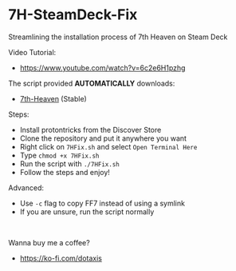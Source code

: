 # 7H-SteamDeck-Fix
Streamlining the installation process of 7th Heaven on Steam Deck

Video Tutorial:
* https://www.youtube.com/watch?v=6c2e6H1pzhg

The script provided **AUTOMATICALLY** downloads:
* [7th-Heaven](https://github.com/tsunamods-codes/7th-Heaven/releases/) (Stable)

Steps:
* Install protontricks from the Discover Store
* Clone the repository and put it anywhere you want
* Right click on `7HFix.sh` and select `Open Terminal Here`
* Type `chmod +x 7HFix.sh`
* Run the script with `./7HFix.sh`
* Follow the steps and enjoy!

Advanced:
* Use `-c` flag to copy FF7 instead of using a symlink
* If you are unsure, run the script normally

<br>

Wanna buy me a coffee?
* https://ko-fi.com/dotaxis
